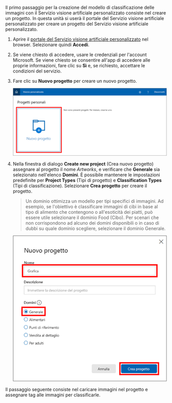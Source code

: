 Il primo passaggio per la creazione del modello di classificazione delle immagini con il Servizio visione artificiale personalizzato consiste nel creare un progetto. In questa unità si userà il portale del Servizio visione artificiale personalizzato per creare un progetto del Servizio visione artificiale personalizzato.

1. Aprire il [portale del Servizio visione artificiale personalizzato](https://www.customvision.ai/?azure-portal=true) nel browser. Selezionare quindi **Accedi**.

1. Se viene chiesto di accedere, usare le credenziali per l'account Microsoft. Se viene chiesto se consentire all'app di accedere alle proprie informazioni, fare clic su **Sì** e, se richiesto, accettare le condizioni del servizio.

1. Fare clic su **Nuovo progetto** per creare un nuovo progetto.

    ![Creazione di un progetto del Servizio visione artificiale personalizzato](../media/1-portal-click-new-project.png)

1. Nella finestra di dialogo **Create new project** (Crea nuovo progetto) assegnare al progetto il nome *Artworks*, e verificare che **Generale** sia selezionato nell'elenco **Domini**. È possibile mantenere le impostazioni predefinite per **Project Types** (Tipi di progetto) e **Classification Types** (Tipi di classificazione). Selezionare **Crea progetto** per creare il progetto.

    > Un dominio ottimizza un modello per tipi specifici di immagini. Ad esempio, se l'obiettivo è classificare immagini di cibi in base al tipo di alimento che contengono o all'esoticità dei piatti, può essere utile selezionare il dominio Food (Cibo). Per scenari che non corrispondono ad alcuno dei domini disponibili o in caso di dubbi su quale dominio scegliere, selezionare il dominio Generale.

   ![Creazione di un progetto del Servizio visione artificiale personalizzato](../media/1-portal-create-project.png)

Il passaggio seguente consiste nel caricare immagini nel progetto e assegnare tag alle immagini per classificarle.